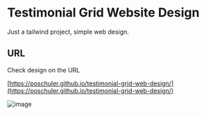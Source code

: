 # Testimonial Grid Website Design

Just a tailwind project, simple web design.

## URL

Check design on the URL

[https://poschuler.github.io/testimonial-grid-web-design/](https://poschuler.github.io/testimonial-grid-web-design/)

![image](https://poschuler.github.io/testimonial-grid-web-design/images/design.png)
